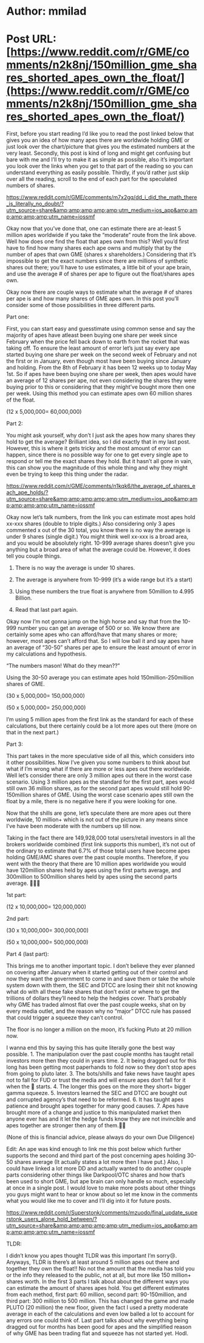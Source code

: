 # Author: mmilad
# Post URL: [https://www.reddit.com/r/GME/comments/n2k8nj/150million_gme_shares_shorted_apes_own_the_float/](https://www.reddit.com/r/GME/comments/n2k8nj/150million_gme_shares_shorted_apes_own_the_float/)



First, before you start reading I’d like you to read the post linked below that gives you an idea of how many apes there are worldwide holding GME or just look over the chart/picture that gives you the estimated numbers at the very least. Secondly, this post is kind of long and might get confusing but bare with me and I’ll try to make it as simple as possible, also it’s important you look over the links when you get to that part of the reading so you can understand everything as easily possible. Thirdly, if you’d rather just skip over all the reading, scroll to the end of each part for the speculated numbers of shares. 

https://www.reddit.com/r/GME/comments/m7x2gq/dd_i_did_the_math_there_is_literally_no_doubt/?utm_source=share&amp;amp;amp;amp;amp;utm_medium=ios_app&amp;amp;amp;amp;amp;utm_name=iossmf


Okay now that you’ve done that, one can estimate there are at-least 5 million apes worldwide if you take the “moderate” route from the link above. 
Well how does one find the float that apes own from this? Well you’d first have to find how many shares each ape owns and multiply that by the number of apes that own GME (shares x shareholders.) Considering that it’s impossible to get the exact numbers since there are millions of synthetic shares out there; you’ll have to use estimates, a little bit of your ape brain, and use the average # of shares per ape to figure out the float/shares apes own. 

Okay now there are couple ways to estimate what the average # of shares per ape is and how many shares of GME apes own. In this post you’ll consider some of those possibilities in three different parts.

Part one: 

First, you can start easy and guesstimate using common sense and say the majority of apes have atleast been buying one share per week since February when the price fell back down to earth from the rocket that was taking off. To ensure the least amount of error let’s just say every ape started buying one share per week on the second week of February and not the first or in January, even though most have been buying since January and holding. From the 8th of February it has been 12 weeks up to today May 1st. So if apes have been buying one share per week, then apes would have an average of 12 shares per ape, not even considering the shares they were buying prior to this or considering that they might’ve bought more then one per week. Using this method you can estimate apes own 60 million shares of the float.

 (12 x 5,000,000= 60,000,000) 

Part 2:

You might ask yourself, why don’t I just ask the apes how many shares they hold to get the average? Brilliant idea, so I did exactly that in my last post. However, this is where it gets tricky and the most amount of error can happen, since there is no possible way for one to get every single ape to respond or tell me the exact shares they hold. But it hasn’t all gone in vain, this can show you the magnitude of this whole thing and why they might even be trying to keep this thing under the radar. 

https://www.reddit.com/r/GME/comments/n1kqk6/the_average_of_shares_each_ape_holds/?utm_source=share&amp;amp;amp;amp;amp;utm_medium=ios_app&amp;amp;amp;amp;amp;utm_name=iossmf


Okay now let’s talk numbers, from the link you can estimate most apes hold xx-xxx shares (double to triple digits.) Also considering only 3 apes commented x out of the 30 total, you know there is no way the average is under 9 shares (single digit.) You might think well xx-xxx is a broad area, and you would be absolutely right. 10-999 average shares doesn’t give you anything but a broad area of what the average could be. However, it does tell you couple things. 

1. There is no way the average is under 10 shares. 

2. The average is anywhere from 10-999 (it’s a wide range but it’s a start)

3. Using these numbers the true float is anywhere from 50million to 4.995 Billion. 

4. Read that last part again.

Okay now I’m not gonna jump on the high horse and say that from the 10-999 number you can get an average of 500 or so. We know there are certainly some apes who can afford/have that many shares or more; however, most apes can’t afford that. So I will low ball it and say apes have an average of “30-50” shares per ape to ensure the least amount of error in my calculations and hypothesis. 

“The numbers mason! What do they mean??”

Using the 30-50 average you can estimate apes hold 150million-250million shares of GME.

 (30 x 5,000,000= 150,000,000)

 (50 x 5,000,000= 250,000,000) 

I’m using 5 million apes from the first link as the standard for each of these calculations, but there certainly could be a lot more apes out there (more on that in the next part.)

Part 3: 

This part takes in the more speculative side of all this, which considers into it other possibilities. Now I’ve given you some numbers to think about but what if I’m wrong what if there are more or less apes out there worldwide. Well let’s consider there are only 3 million apes out there in the worst case scenario. Using 3 million apes as the standard for the first part, apes would still own 36 million shares, as for the second part apes would still hold 90-150million shares of GME. Using the worst case scenario apes still own the float by a mile, there is no negative here if you were looking for one. 

Now that the shills are gone, let’s speculate there are more apes out there worldwide, 10 million+ which is not out of the picture in any means since I’ve have been moderate with the numbers up till now. 

Taking in the fact there are 149,928,000 total users/retail investors in all the brokers worldwide combined (first link supports this number), it’s not out of the ordinary to estimate that 6.7% of those total users have become apes holding GME/AMC shares over the past couple months. Therefore, if you went with the theory that there are 10 million apes worldwide you would have 120million shares held by apes using the first parts average, and 300million to 500million shares held by apes using the second parts average. 🤯🤯🤯

1st part: 

(12 x 10,000,000= 120,000,000)

2nd part:

(30 x 10,000,000= 300,000,000)

(50 x 10,000,000= 500,000,000) 




Part 4 (last part):

This brings me to another important topic. I don’t believe they ever planned on covering after January when it started getting out of their control and now they want the government to come in and save them or take the whole system down with them, the SEC and DTCC are losing their shit not knowing what do with all these fake shares that don’t exist or where to get the trillions of dollars they’ll need to help the hedgies cover. That’s probably why GME has traded almost flat over the past couple weeks, shat on by every media outlet, and the reason why no “major” DTCC rule has passed that could trigger a squeeze they can’t control. 

The floor is no longer a million on the moon, it’s fucking Pluto at 20 million now.

I wanna end this by saying this has quite literally gone the best way possible. 1. The manipulation over the past couple months has taught retail investors more then they could in years time. 2. It being dragged out for this long has been getting most paperhands to fold now so they don’t stop apes from going to pluto later. 3. The bots/shills and fake news have taught apes not to fall for FUD or trust the media and will ensure apes don’t fall for it when the 🚀 starts. 4. The longer this goes on the more they short= bigger gamma squeeze. 5. Investors learned the SEC and DTCC are bought out and corrupted agency’s that need to be reformed. 6. It has taught apes patience and brought apes together for many good causes. 7. Apes have brought more of a change and justice to this manipulated market then anyone ever has and it let the hedge funds know they are not invincible and apes together are stronger then any of them.🦍🦍

(None of this is financial advice, please always do your own Due Diligence)

Edit: An ape was kind enough to link me this post below which further supports the second and third part of the post concerning apes holding 30-50 shares average (It actually states a lot more then I have put.)
Also, I could have linked a lot more DD and actually wanted to do another couple parts considering other things like Darkpool/OTC shares and how that’s been used to short GME, but ape brain can only handle so much, especially at once in a single post. I would love to make more posts about other things you guys might want to hear or know about so let me know in the comments what you would like me to cover and I’ll dig into it for future posts.

https://www.reddit.com/r/Superstonk/comments/mzuodo/final_update_superstonk_users_alone_hold_between/?utm_source=share&amp;amp;amp;amp;amp;utm_medium=ios_app&amp;amp;amp;amp;amp;utm_name=iossmf


TLDR: 

I didn’t know you apes thought TLDR was this important I’m sorry😢. Anyways, TLDR is there’s at least around 5 million apes out there and together they own the float!! No not the amount that the media has told you or the info they released to the public, not at all, but more like 150 million+ shares worth. In the first 3 parts I talk about about the different ways you can estimate the amount of shares apes hold. You get different estimates from each method, first part: 60 million, second part: 90-150million, and third part: 300 million to 500 million. This has changed the game and made PLUTO (20 million) the new floor, given the fact I used a pretty moderate average in each of the calculations and even low balled a lot to account for any errors one could think of. Last part talks about why everything being dragged out for months has been good for apes and the simplified reason of why GME has been trading flat and squeeze has not started yet. Hodl.
